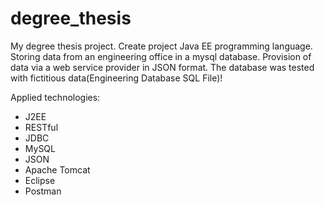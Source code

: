 # degree_thesis

My degree thesis project. Create project Java EE programming language.
Storing data from an engineering office in a mysql database.
Provision of data via a web service provider in JSON format.
The database was tested with fictitious data(Engineering Database SQL File)!

Applied technologies: 
- J2EE
- RESTful
- JDBC
- MySQL
- JSON 
- Apache Tomcat
- Eclipse
- Postman
